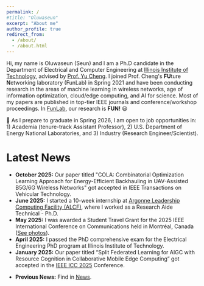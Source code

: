 ```yaml
---
permalink: /
#title: "Oluwaseun"
excerpt: "About me"
author_profile: true
redirect_from: 
  - /about/
  - /about.html
---
```


Hi, my name is Oluwaseun (Seun) and I am a Ph.D candidate in the Department of Electrical and Computer Engineering at [Illinois Institute of Technology](https://www.iit.edu/), advised by [Prof. Yu Cheng](http://www.ece.iit.edu/~yucheng/). I joined Prof. Cheng's **FU**ture **N**etworking laboratory (FunLab) in Spring 2021 and have been conducting research in the areas of machine learning in wireless networks, age of information optimization, cloud/edge computing, and AI for science. Most of my papers are published in top-tier IEEE journals and conference/workshop proceedings. In [FunLab](http://www.ece.iit.edu/~funlab/), our research is **FUN!** <span>&#128515;</span>

&#128227; As I prepare to graduate in Spring 2026, I am open to job opportunities in: 1) Academia (tenure-track Assistant Professor), 2) U.S. Department of Energy National Laboratories, and 3) Industry (Research Engineer/Scientist).

Latest News
=======
<ul>
  <li><strong>October 2025:</strong> Our paper titled "COLA: Combinatorial Optimization Learning Approach for Energy-Efficient Backhauling in UAV-Assisted B5G/6G Wireless Networks" got accepted in IEEE Transactions on Vehicular Technology.</li>
  <li><strong>June 2025:</strong> I started a 10-week internship at <a href="https://www.alcf.anl.gov/">Argonne Leadership Computing Facility (ALCF)</a>, where I worked as a Research Aide Technical - Ph.D.</li>
  <li><strong>May 2025:</strong> I was awarded a Student Travel Grant for the 2025 IEEE International Conference on Communications held in Montréal, Canada (<a href="https://seunaj.github.io/photos#ieeeicc25/">See photos</a>).</li>
  <li><strong>April 2025:</strong> I passed the PhD comprehensive exam for the Electrical Engineering PhD program at Illinois Institute of Technology.</li>
  <li><strong>January 2025:</strong> Our paper titled “Split Federated Learning for AIGC with Resource Cognition in Collaborative Mobile Edge Computing” got accepted in the <a href="https://icc2025.ieee-icc.org/">IEEE ICC 2025</a> Conference.</li>
</ul>

- **Previous News:** Find in [News](news.html).
